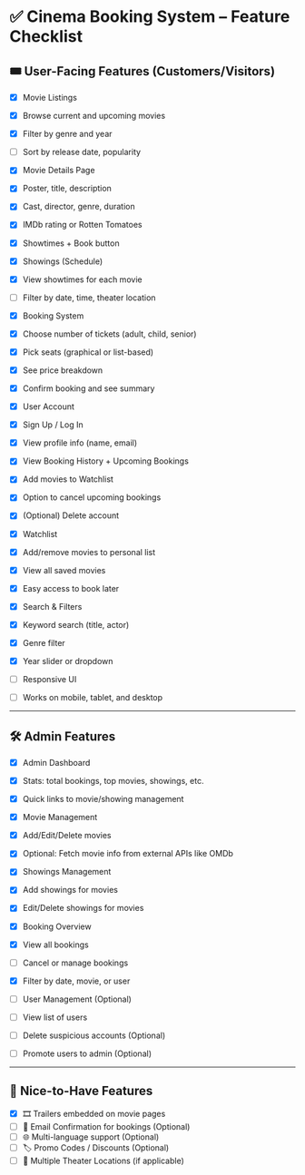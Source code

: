 # ✅ Cinema Booking System – Feature Checklist

## 🎟 User-Facing Features (Customers/Visitors)

- [x] Movie Listings
- [x] Browse current and upcoming movies
- [x] Filter by genre and year
- [ ] Sort by release date, popularity

- [x] Movie Details Page
- [x] Poster, title, description
- [x] Cast, director, genre, duration
- [x] IMDb rating or Rotten Tomatoes
- [x] Showtimes + Book button

- [x] Showings (Schedule)
- [x] View showtimes for each movie
- [ ] Filter by date, time, theater location

- [x] Booking System
- [x] Choose number of tickets (adult, child, senior)
- [x] Pick seats (graphical or list-based)
- [x] See price breakdown
- [x] Confirm booking and see summary

- [x] User Account
- [x] Sign Up / Log In
- [x] View profile info (name, email)
- [x] View Booking History + Upcoming Bookings
- [x] Add movies to Watchlist
- [x] Option to cancel upcoming bookings
- [x] (Optional) Delete account

- [x] Watchlist
- [x] Add/remove movies to personal list
- [x] View all saved movies
- [x] Easy access to book later

- [x] Search & Filters
- [x] Keyword search (title, actor)
- [x] Genre filter
- [x] Year slider or dropdown

- [ ] Responsive UI
- [ ] Works on mobile, tablet, and desktop

---

## 🛠 Admin Features

- [x] Admin Dashboard
- [x] Stats: total bookings, top movies, showings, etc.
- [x] Quick links to movie/showing management

- [x] Movie Management
- [x] Add/Edit/Delete movies
- [x] Optional: Fetch movie info from external APIs like OMDb

- [x] Showings Management
- [x] Add showings for movies
- [x] Edit/Delete showings for movies

- [x] Booking Overview
- [x] View all bookings
- [ ] Cancel or manage bookings
- [x] Filter by date, movie, or user

- [ ] User Management (Optional)
- [ ] View list of users
- [ ] Delete suspicious accounts (Optional)
- [ ] Promote users to admin (Optional)

---

## 🧠 Nice-to-Have Features

- [x] 🎞 Trailers embedded on movie pages
- [ ] 🧾 Email Confirmation for bookings (Optional)
- [ ] 🌐 Multi-language support (Optional)
- [ ] 🏷️ Promo Codes / Discounts (Optional)
- [ ] 📍 Multiple Theater Locations (if applicable) 
